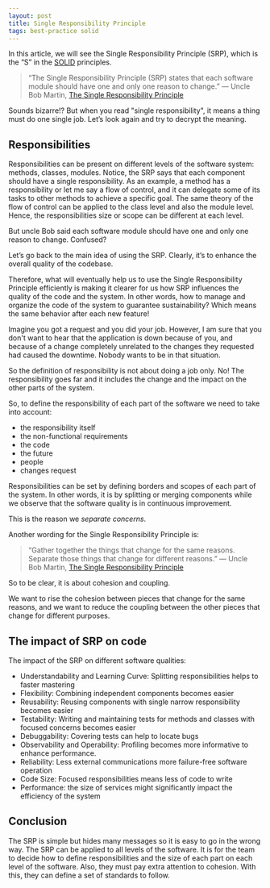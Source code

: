 ```yaml
---
layout: post
title: Single Responsibility Principle
tags: best-practice solid
---
```


In this article, we will see the Single Responsibility Principle (SRP), which is the “S” in the [SOLID](https://en.wikipedia.org/wiki/SOLID) principles.

> “The Single Responsibility Principle (SRP) states that each software module should have one and only one reason to change.” — Uncle Bob Martin, [The Single Responsibility Principle](https://blog.cleancoder.com/uncle-bob/2014/05/08/SingleReponsibilityPrinciple.html)

Sounds bizarre!? But when you read "single responsibility", it means a thing must do one single job. Let’s look again and try to decrypt the meaning.

## Responsibilities

Responsibilities can be present on different levels of the software system: methods, classes, modules. Notice, the SRP says that each component should have a single responsibility. As an example, a method has a responsibility or let me say a flow of control, and it can delegate some of its tasks to other methods to achieve a specific goal. The same theory of the flow of control can be applied to the class level and also the module level. Hence, the responsibilities size or scope can be different at each level. 

But uncle Bob said each software module should have one and only one reason to change. Confused?

Let’s go back to the main idea of using the SRP. Clearly, it’s to enhance the overall quality of the codebase.

Therefore, what will eventually help us to use the Single Responsibility Principle efficiently is making it clearer for us how SRP influences the quality of the code and the system. In other words, how to manage and organize the code of the system to guarantee sustainability? Which means the same behavior after each new feature!

Imagine you got a request and you did your job. However, I am sure that you don't want to hear that the application is down because of you, and because of a change completely unrelated to the changes they requested had caused the downtime. Nobody wants to be in that situation.

So the definition of responsibility is not about doing a job only. No! The responsibility goes far and it includes the change and the impact on the other parts of the system. 

So, to define the responsibility of each part of the software we need to take into account:

- the responsibility itself
- the non-functional requirements
- the code 
- the future
- people
- changes request

Responsibilities can be set by defining borders and scopes of each part of the system. In other words, it is by splitting or merging components while we observe that the software quality is in continuous improvement.

This is the reason we *separate concerns*.

Another wording for the Single Responsibility Principle is:

> “Gather together the things that change for the same reasons. Separate those things that change for different reasons.” — Uncle Bob Martin, [The Single Responsibility Principle](https://blog.cleancoder.com/uncle-bob/2014/05/08/SingleReponsibilityPrinciple.html)

So to be clear, it is about cohesion and coupling. 

We want to rise the cohesion between pieces that change for the same reasons, and we want to reduce the coupling between the other pieces that change for different purposes.

## The impact of SRP on code

The impact of the SRP on different software qualities: 

- Understandability and Learning Curve: Splitting responsibilities helps to faster mastering
- Flexibility: Combining independent components becomes easier
- Reusability: Reusing components with single narrow responsibility becomes easier
- Testability: Writing and maintaining tests for methods and classes with focused concerns becomes easier
- Debuggability: Covering tests can help to locate bugs
- Observability and Operability: Profiling becomes more informative to enhance performance.
- Reliability: Less external communications more failure-free software operation
- Code Size: Focused responsibilities means less of code to write
- Performance: the size of services might significantly impact the efficiency of the system

## Conclusion

The SRP is simple but hides many messages so it is easy to go in the wrong way. The SRP can be applied to all levels of the software. It is for the team to decide how to define responsibilities and the size of each part on each level of the software. Also, they must pay extra attention to cohesion. With this, they can define a set of standards to follow.